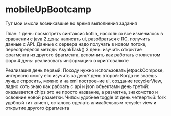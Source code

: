 # mobileUpBootcamp
Тут мои мысли возникавшие во время выполнения задания

План:
1 день: посмотреть синтаксис kotlin, насколько все изменилось в сравнении с java
2 день: написать ui, разобраться с RC, получить данные с API. Данные с сервера надо получать в новом потоке, переопределяя методы AsynkTask()
3 день: изучить открытие фрагмента из другого фрагмента, вспомнить как работать с клиентом форк
4 день: реализовать информацию о криптовалюте


Реализация
день первый: Походу нужно использовать jetpackCompose, интересно смогу его изучить за день?
день второй: Когда не знаешь лучше спросить, можно и на xml 
построение ui, создание recyclerView, ладно хоть знаю как рабоать с api и json объектами
день третий: оказывается chips это не просто название, а разметка, знакомство и освоение новой разметки. Чипсы удобнее toggle bt
день четвертый: fork удобный гит клиент, осталось сделать кликабельным recycler view и открытие другого фрагмента

